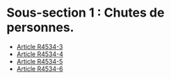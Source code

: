 #  Sous-section 1 : Chutes de personnes.

* [Article R4534-3](./LEGIARTI000018529328.md)
* [Article R4534-4](./LEGIARTI000018529326.md)
* [Article R4534-5](./LEGIARTI000018529324.md)
* [Article R4534-6](./LEGIARTI000020397996.md)
